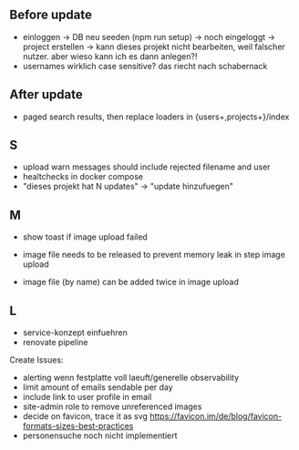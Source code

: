 ## Before update

- einloggen -> DB neu seeden (npm run setup) -> noch eingeloggt -> project erstellen -> kann dieses projekt nicht bearbeiten, weil falscher nutzer. aber wieso kann ich es dann anlegen?!
- usernames wirklich case sensitive? das riecht nach schabernack

## After update

- paged search results, then replace loaders in {users+,projects+}/index

## S

- upload warn messages should include rejected filename and user
- healtchecks in docker compose
- "dieses projekt hat N updates" -> "update hinzufuegen"

## M

- show toast if image upload failed

- image file needs to be released to prevent memory leak in step image upload
- image file (by name) can be added twice in image upload

## L

- service-konzept einfuehren
- renovate pipeline

Create Issues:

- alerting wenn festplatte voll laeuft/generelle observability
- limit amount of emails sendable per day
- include link to user profile in email
- site-admin role to remove unreferenced images
- decide on favicon, trace it as svg https://favicon.im/de/blog/favicon-formats-sizes-best-practices
- personensuche noch nicht implementiert
